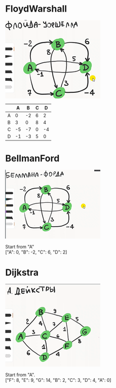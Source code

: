 # FloydWarshall

![ ](https://github.com/letov/data-structures-and-algorithms-course/blob/main/22-ShotestPath/images/1.png?raw=true)

|           |   A       |   B       |   C       |   D       |
|  --       |   --      |   --      |   --      |   --      |            
|   A       |   0       |   -2      |   6       |   2       |
|   B       |   3       |   0       |   8       |   4       |
|   C       |   -5      |   -7      |   0       |   -4      |
|   D       |   -1      |   -3      |   5       |   0       |

# BellmanFord

![ ](https://github.com/letov/data-structures-and-algorithms-course/blob/main/22-ShotestPath/images/2.png?raw=true)

Start from "A"  \
["A": 0, "B": -2, "C": 6, "D": 2]

# Dijkstra

![ ](https://github.com/letov/data-structures-and-algorithms-course/blob/main/22-ShotestPath/images/3.png?raw=true)

Start from "A". \
["F": 8, "E": 9, "G": 14, "B": 2, "C": 3, "D": 4, "A": 0]
